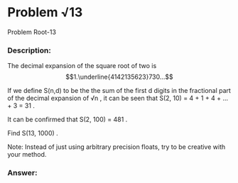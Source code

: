 # Problem √13
Problem Root-13
### Description:
The decimal expansion of the square root of two is  
 $$1.\underline{4142135623}730...$$
 

If we define S(n,d)
 to be the the sum of the first d
 digits in the fractional part of the decimal expansion of √n
, it can be seen that S(2, 10) = 4 + 1 + 4 + ... + 3 = 31
.

It can be confirmed that S(2, 100) = 481
.

Find S(13, 1000)
.

Note: Instead of just using arbitrary precision floats, try to be creative with your method.

### Answer:
```

```